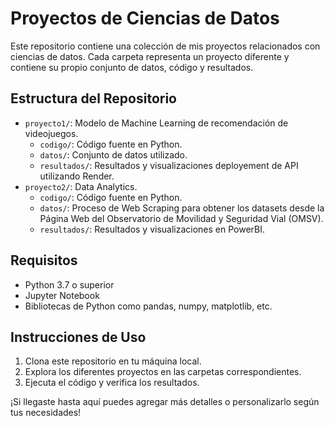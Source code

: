 # Proyectos de Ciencias de Datos

Este repositorio contiene una colección de mis proyectos relacionados con ciencias de datos. Cada carpeta representa un proyecto diferente y contiene su propio conjunto de datos, código y resultados.

## Estructura del Repositorio

- `proyecto1/`: Modelo de Machine Learning de recomendación de videojuegos.
  - `codigo/`: Código fuente en Python.
  - `datos/`: Conjunto de datos utilizado.
  - `resultados/`: Resultados y visualizaciones deployement de API utilizando Render.
- `proyecto2/`: Data Analytics.
  - `codigo/`: Código fuente en Python.
  - `datos/`: Proceso de Web Scraping para obtener los datasets desde la Página Web del Observatorio de Movilidad y Seguridad Vial (OMSV).
  - `resultados/`: Resultados y visualizaciones en PowerBI.

## Requisitos

- Python 3.7 o superior
- Jupyter Notebook
- Bibliotecas de Python como pandas, numpy, matplotlib, etc.

## Instrucciones de Uso

1. Clona este repositorio en tu máquina local.
2. Explora los diferentes proyectos en las carpetas correspondientes.
3. Ejecuta el código y verifica los resultados.

¡Si llegaste hasta aquí puedes agregar más detalles o personalizarlo según tus necesidades!


<!--
**marygaby147/marygaby147** is a ✨ _special_ ✨ repository because its `README.md` (this file) appears on your GitHub profile.

Here are some ideas to get you started:

- 🔭 I’m currently working on ...
- 🌱 I’m currently learning ...
- 👯 I’m looking to collaborate on ...
- 🤔 I’m looking for help with ...
- 💬 Ask me about ...
- 📫 How to reach me: ...
- 😄 Pronouns: ...
- ⚡ Fun fact: ...
-->
